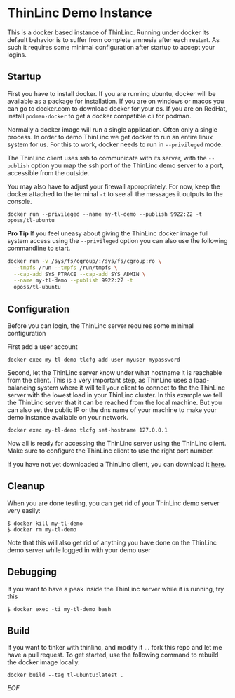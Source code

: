 # ThinLinc Demo Instance

This is a docker based instance of ThinLinc. Running under docker its default
behavior is to suffer from complete amnesia after each restart. As such
it requires some minimal configuration after startup to accept your logins.

## Startup

First you have to install docker. If you are running ubuntu, docker will be
available as a package for installation. If you are on windows or macos you
can go to docker.com to download docker for your os. If you are on RedHat,
install `podman-docker` to get a docker compatible cli for podman.

Normally a docker image will run a single application.  Often only a single
process.  In order to demo ThinLinc we get docker to run an entire linux
system for us.  For this to work, docker needs to run in `--privileged` mode.

The ThinLinc client uses ssh to communicate with its server, 
with the `--publish` option you map the ssh port of the ThinLinc demo server
to a port, accessible from the outside. 

You may also have to adjust your firewall appropriately. For now, keep the
docker attached to the terminal `-t` to see all the messages it outputs
to the console.

```console
docker run --privileged --name my-tl-demo --publish 9922:22 -t oposs/tl-ubuntu
```

**Pro Tip** If you feel uneasy about giving the ThinLinc docker image full
system access using the `--privileged` option you can also use the following
commandline to start.

```bash
docker run -v /sys/fs/cgroup/:/sys/fs/cgroup:ro \
  --tmpfs /run --tmpfs /run/tmpfs \
  --cap-add SYS_PTRACE --cap-add SYS_ADMIN \
  --name my-tl-demo --publish 9922:22 -t
  oposs/tl-ubuntu
```

## Configuration

Before you can login, the ThinLinc server requires some minimal configuration

First add a user account

```console
docker exec my-tl-demo tlcfg add-user myuser mypassword
```

Second, let the ThinLinc server know under what hostname it is reachable from the client.
This is a very important step, as ThinLinc uses a load-balancing system where it will
tell your client to connect to the the ThinLinc server with the lowest
load in your ThinLinc cluster. In this example we tell the ThinLinc server
that it can be reached from the local machine. But you can also set the
public IP or the dns name of your machine to make your demo instance
available on your network.

```console
docker exec my-tl-demo tlcfg set-hostname 127.0.0.1
```

Now all is ready for accessing the ThinLinc server using the ThinLinc client. Make sure to
configure the ThinLinc client to use the right port number.

If you have not yet downloaded a ThinLinc client, you can download it
[here](https://www.cendio.com/thinlinc/download). 

## Cleanup

When you are done testing, you can get rid of your ThinLinc demo server very easily:

```console
$ docker kill my-tl-demo
$ docker rm my-tl-demo
```

Note that this will also get rid of anything you have done on the ThinLinc demo server
while logged in with your demo user

## Debugging

If you want to have a peak inside the ThinLinc server while it is running, try this

```console
$ docker exec -ti my-tl-demo bash
```

## Build

If you want to tinker with thinlinc, and modify it ... fork this repo and
let me have a pull request. To get started, use the following command to
rebuild the docker image locally.

```console
docker build --tag tl-ubuntu:latest .
```

*EOF*
